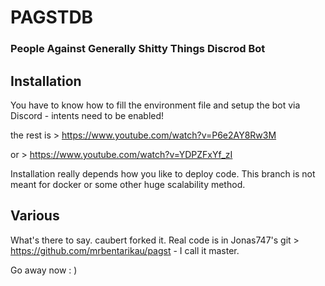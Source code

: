 PAGSTDB
================

### People Against Generally Shitty Things Discrod Bot

## Installation
You have to know how to fill the environment file and setup the bot via Discord - intents need to be enabled!

the rest is > https://www.youtube.com/watch?v=P6e2AY8Rw3M

or > https://www.youtube.com/watch?v=YDPZFxYf_zI

Installation really depends how you like to deploy code.
This branch is not meant for docker or some other huge scalability method.

## Various
What's there to say. caubert forked it. Real code is in Jonas747's git > https://github.com/mrbentarikau/pagst - I call it master.

Go away now : )
